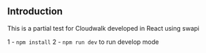 ## Introduction

This is a partial test for Cloudwalk developed in React using swapi

1 - `npm install`
2 - `npm run dev` to run develop mode
